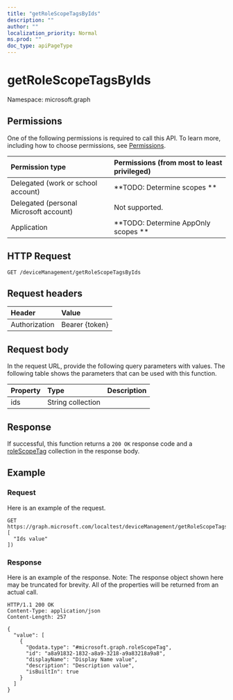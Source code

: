 ```yaml
---
title: "getRoleScopeTagsByIds"
description: ""
author: ""
localization_priority: Normal
ms.prod: ""
doc_type: apiPageType
---
```


# getRoleScopeTagsByIds

Namespace: microsoft.graph



## Permissions
One of the following permissions is required to call this API. To learn more, including how to choose permissions, see [Permissions](/concepts/permissions-reference.md).

|Permission type|Permissions (from most to least privileged)|
|:---|:---|
|Delegated (work or school account)|**TODO: Determine scopes **|
|Delegated (personal Microsoft account)|Not supported.|
|Application|**TODO: Determine AppOnly scopes **|

## HTTP Request
<!-- {
  "blockType": "ignored"
}
-->
``` http
GET /deviceManagement/getRoleScopeTagsByIds
```

## Request headers
|Header|Value|
|:---|:---|
|Authorization|Bearer {token}|

## Request body
In the request URL, provide the following query parameters with values.
The following table shows the parameters that can be used with this function.

|Property|Type|Description|
|:---|:---|:---|
|ids|String collection||



## Response
If successful, this function returns a `200 OK` response code and a [roleScopeTag](../resources/rolescopetag.md) collection in the response body.

## Example

### Request
Here is an example of the request.
<!-- {
  "blockType": "request",
  "name": "devicemanagement_getrolescopetagsbyids"
}
-->
``` http
GET https://graph.microsoft.com/localtest/deviceManagement/getRoleScopeTagsByIds(ids=[
  "Ids value"
])
```

### Response
Here is an example of the response. Note: The response object shown here may be truncated for brevity. All of the properties will be returned from an actual call.
<!-- {
  "blockType": "response",
  "truncated": true,
  "@odata.type": "collection(microsoft.graph.rolescopetag)"
}
-->
``` http
HTTP/1.1 200 OK
Content-Type: application/json
Content-Length: 257

{
  "value": [
    {
      "@odata.type": "#microsoft.graph.roleScopeTag",
      "id": "a8a91832-1832-a8a9-3218-a9a83218a9a8",
      "displayName": "Display Name value",
      "description": "Description value",
      "isBuiltIn": true
    }
  ]
}
```

